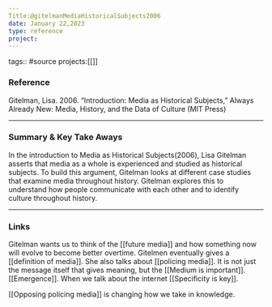 ```yaml
---
Title:@gitelmanMediaHistoricalSubjects2006
date: January 22,2023
type: reference
project:
---
```


tags:: #source
projects:[[]]

### Reference 

Gitelman, Lisa. 2006. “Introduction: Media as Historical Subjects,” Always Already New: Media, History, and the Data of Culture (MIT Press)

---

### Summary & Key Take Aways

In the introduction to Media as Historical Subjects(2006), Lisa Gitelman asserts that media as a whole is experienced and studied as historical subjects. To build this argument, Gitelman looks at different case studies that examine media throughout history. Gitelman explores this to understand how people communicate with each other and to identify culture throughout history.


--- 

### Links
Gitelman wants us to think of the [[future media]] and how something now will evolve to become better overtime.
Gitelmen eventually gives a [[definition of media]].
She also talks about [[policing media]].
It is not just the message itself that gives meaning, but the [[Medium is important]].
[[Emergence]].
When we talk about the internet [[Specificity is key]]. 

[[Opposing policing media]] is changing how we take in knowledge.
